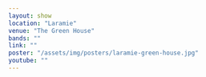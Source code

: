 ```yaml
---
layout: show
location: "Laramie"
venue: "The Green House"
bands: ""
link: ""
poster: "/assets/img/posters/laramie-green-house.jpg"
youtube: ""
---
```



